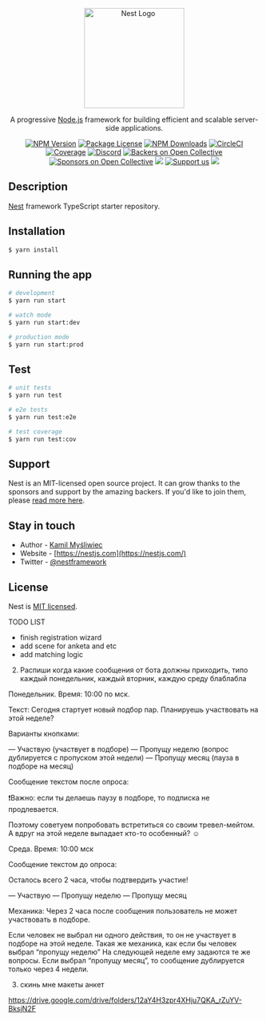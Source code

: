 <p align="center">
  <a href="http://nestjs.com/" target="blank"><img src="https://nestjs.com/img/logo-small.svg" width="200" alt="Nest Logo" /></a>
</p>

[circleci-image]: https://img.shields.io/circleci/build/github/nestjs/nest/master?token=abc123def456
[circleci-url]: https://circleci.com/gh/nestjs/nest

  <p align="center">A progressive <a href="http://nodejs.org" target="_blank">Node.js</a> framework for building efficient and scalable server-side applications.</p>
    <p align="center">
<a href="https://www.npmjs.com/~nestjscore" target="_blank"><img src="https://img.shields.io/npm/v/@nestjs/core.svg" alt="NPM Version" /></a>
<a href="https://www.npmjs.com/~nestjscore" target="_blank"><img src="https://img.shields.io/npm/l/@nestjs/core.svg" alt="Package License" /></a>
<a href="https://www.npmjs.com/~nestjscore" target="_blank"><img src="https://img.shields.io/npm/dm/@nestjs/common.svg" alt="NPM Downloads" /></a>
<a href="https://circleci.com/gh/nestjs/nest" target="_blank"><img src="https://img.shields.io/circleci/build/github/nestjs/nest/master" alt="CircleCI" /></a>
<a href="https://coveralls.io/github/nestjs/nest?branch=master" target="_blank"><img src="https://coveralls.io/repos/github/nestjs/nest/badge.svg?branch=master#9" alt="Coverage" /></a>
<a href="https://discord.gg/G7Qnnhy" target="_blank"><img src="https://img.shields.io/badge/discord-online-brightgreen.svg" alt="Discord"/></a>
<a href="https://opencollective.com/nest#backer" target="_blank"><img src="https://opencollective.com/nest/backers/badge.svg" alt="Backers on Open Collective" /></a>
<a href="https://opencollective.com/nest#sponsor" target="_blank"><img src="https://opencollective.com/nest/sponsors/badge.svg" alt="Sponsors on Open Collective" /></a>
  <a href="https://paypal.me/kamilmysliwiec" target="_blank"><img src="https://img.shields.io/badge/Donate-PayPal-ff3f59.svg"/></a>
    <a href="https://opencollective.com/nest#sponsor"  target="_blank"><img src="https://img.shields.io/badge/Support%20us-Open%20Collective-41B883.svg" alt="Support us"></a>
  <a href="https://twitter.com/nestframework" target="_blank"><img src="https://img.shields.io/twitter/follow/nestframework.svg?style=social&label=Follow"></a>
</p>
  <!--[![Backers on Open Collective](https://opencollective.com/nest/backers/badge.svg)](https://opencollective.com/nest#backer)
  [![Sponsors on Open Collective](https://opencollective.com/nest/sponsors/badge.svg)](https://opencollective.com/nest#sponsor)-->

## Description

[Nest](https://github.com/nestjs/nest) framework TypeScript starter repository.

## Installation

```bash
$ yarn install
```

## Running the app

```bash
# development
$ yarn run start

# watch mode
$ yarn run start:dev

# production mode
$ yarn run start:prod
```

## Test

```bash
# unit tests
$ yarn run test

# e2e tests
$ yarn run test:e2e

# test coverage
$ yarn run test:cov
```

## Support

Nest is an MIT-licensed open source project. It can grow thanks to the sponsors and support by the amazing backers. If you'd like to join them, please [read more here](https://docs.nestjs.com/support).

## Stay in touch

- Author - [Kamil Myśliwiec](https://kamilmysliwiec.com)
- Website - [https://nestjs.com](https://nestjs.com/)
- Twitter - [@nestframework](https://twitter.com/nestframework)

## License

Nest is [MIT licensed](LICENSE).

TODO LIST

- finish registration wizard
- add scene for anketa and etc
- add matching logic

<!-- ) Распиши приоритеты по мэтчингу. Можешь писать идеальный вариант, всё что будет сложно вынесу в отдельную задачу

1. Проверка, что такой пары еще не было среди всех пользователей в базе (старые и новые, которые появились с прошлого подбора)
2. Совпадение страны
3. Совпадение локации (город или район). Если нет актуальной пары для пользователя в этом районе, то метч с пользователем из другого ближайшего района (например, вместо Чангу Семеньяк)
4. Приоритет хештегов от большего веса к меньшему:

5. О чем интересно поговорить?
6. Увлечения
7. Вайб, какой ты человек -->

2) Распиши когда какие сообщения от бота должны приходить, типо каждый понедельник, каждый вторник, каждую среду блаблабла

Понедельник. Время: 10:00 по мск.

Текст: Сегодня стартует новый подбор пар. Планируешь участвовать на этой неделе?

Варианты кнопками:

— Участвую (участвует в подборе)
— Пропущу неделю (вопрос дублируется с пропуском этой недели)
— Пропущу месяц (пауза в подборе на месяц)

Сообщение текстом после опроса:

❗️Важно: если ты делаешь паузу в подборе, то подписка не продлевается.

Поэтому советуем попробовать встретиться со своим тревел-мейтом. А вдруг на этой неделе выпадает кто-то особенный? ☺️

Среда. Время: 10:00 мск

Сообщение текстом до опроса:

Осталось всего 2 часа, чтобы подтвердить участие!

— Участвую
— Пропущу неделю
— Пропущу месяц

Механика: Через 2 часа после сообщения пользователь не может участвовать в подборе.

Если человек не выбрал ни одного действия, то он не участвует в подборе на этой неделе. Такая же механика, как если бы человек выбрал “пропущу неделю”
На следующей неделе ему задаются те же вопросы.
Если выбрал “пропущу месяц”, то сообщение дублируется только через 4 недели.

3. скинь мне макеты анкет

https://drive.google.com/drive/folders/12aY4H3zpr4XHju7QKA_rZuYV-BksjN2F
